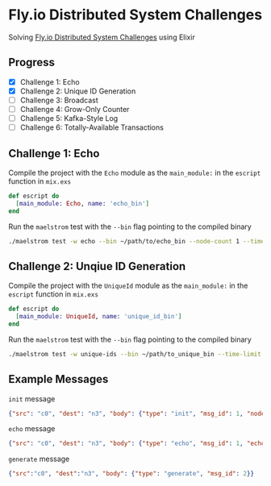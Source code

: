 # Fly.io Distributed System Challenges

Solving [Fly.io Distributed System Challenges](https://fly.io/dist-sys/) using Elixir

## Progress

- [X] Challenge 1: Echo
- [X] Challenge 2: Unique ID Generation
- [ ] Challenge 3: Broadcast
- [ ] Challenge 4: Grow-Only Counter
- [ ] Challenge 5: Kafka-Style Log
- [ ] Challenge 6: Totally-Available Transactions

## Challenge 1: Echo

Compile the project with the `Echo` module as the `main_module:` in the `escript` function in `mix.exs`

```elixir
def escript do
  [main_module: Echo, name: 'echo_bin']
end
```

Run the `maelstrom` test with the `--bin` flag pointing to the compiled binary

```bash
./maelstrom test -w echo --bin ~/path/to/echo_bin --node-count 1 --time-limit 10
```

## Challenge 2: Unqiue ID Generation

Compile the project with the `UniqueId` module as the `main_module:` in the `escript` function in `mix.exs`

```elixir
def escript do
  [main_module: UniqueId, name: 'unique_id_bin']
end
```

Run the `maelstrom` test with the `--bin` flag pointing to the compiled binary

```bash
./maelstrom test -w unique-ids --bin ~/path/to_unique_bin --time-limit 30 --rate 1000 --node-count 3 --availability total --nemesis partition
```

## Example Messages

`init` message

```json
{"src": "c0", "dest": "n3", "body": {"type": "init", "msg_id": 1, "node_id": "n3", "node_ids": ["n1", "n2", "n3"]}}
```

`echo` message

```json
{"src": "c0", "dest": "n3", "body": {"type": "echo", "msg_id": 1, "echo": "Please echo 42"}}
```

`generate` message

```json
{"src":"c0", "dest":"n3", "body": {"type": "generate", "msg_id": 2}}
```
